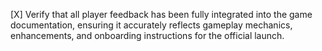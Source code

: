 [X] Verify that all player feedback has been fully integrated into the game documentation, ensuring it accurately reflects gameplay mechanics, enhancements, and onboarding instructions for the official launch.